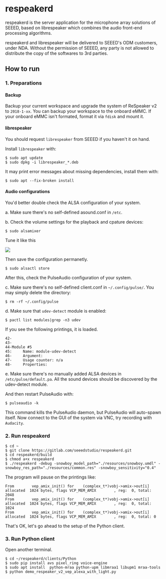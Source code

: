 # respeakerd
respeakerd is the server application for the microphone array solutions of SEEED, based on librespeaker which combines the audio front-end processing algorithms.

respeakerd and librespeaker will be delivered to SEEED's ODM customers, under NDA. Without the permission of SEEED, any party is not allowed to distribute the copy of the softwares to 3rd parties.

## How to run

### 1. Preparations

#### Backup

Backup your current workspace and upgrade the system of ReSpeaker v2 to `2018-1-xx`. You can backup your workspace to the onboard eMMC. If your onboard eMMC isn't formated, format it via `fdisk` and mount it.

#### librespeaker

You should request `librespeaker` from SEEED if you haven't it on hand.

Install `librespeaker` with:

```shell
$ sudo apt update
$ sudo dpkg -i librespeaker_*.deb
```

It may print error messages about missing dependencies, install them with:

```shell
$ sudo apt --fix-broken install
```

#### Audio configurations

You'd better double check the ALSA configuration of your system.

a. Make sure there's no self-defined asound.conf in `/etc`.

b. Check the volume settings for the playback and cpature devices:

```shell
$ sudo alsamixer
```

Tune it like this

![](https://gitlab.com/seeedstudio/respeakerd/uploads/e9ea93446962f8e524ebc54408a83f96/image.png)

Then save the configuration permanetly.

```shell
$ sudo alsactl store
```

After this, check the PulseAudio configuration of your system.

c. Make sure there's no self-defined client.conf in `~/.config/pulse/`. You may simply delete the directory:

```shell
$ rm -rf ~/.config/pulse
```

d. Make sure that `udev-detect` module is enabled:

```shell
$ pactl list modules|grep -n3 udev
```

If you see the following printings, it is loaded.

```shell
42-
43-
44-Module #5
45:    	Name: module-udev-detect
46-    	Argument:
47-    	Usage counter: n/a
48-    	Properties:
```

e. Make sure there's no manually added ALSA devices in `/etc/pulse/default.pa`. All the sound devices should be discovered by the udev-detect module.

And then restart PulseAudio with:

```shell
$ pulseaudio -k
```

This command kills the PulseAudio daemon, but PulseAudio will auto-spawn itself. Now connect to the GUI of the system via VNC, try recording with `Audacity`.


### 2. Run respeakerd

```shell
$ cd ~
$ git clone https://gitlab.com/seeedstudio/respeakerd.git
$ cd respeakerd/build
$ chmod a+x respeakerd
$ ./respeakerd -debug -snowboy_model_path="./resources/snowboy.umdl" -snowboy_res_path="./resources/common.res" -snowboy_sensitivity="0.4"
```

The program will pause on the printings like:

```shell
From        vep_amix_init() for    (complex_t*)vobj->amix->out[i] allocated  1024 bytes, flags VCP_MEM_AMIX        , reg:  0, total: 2048
From        vep_amix_init() for    (complex_t*)vobj->amix->out[i] allocated  1024 bytes, flags VCP_MEM_AMIX        , reg:  0, total: 1024
From        vep_amix_init() for    (complex_t*)vobj->amix->out[i] allocated  1024 bytes, flags VCP_MEM_AMIX        , reg:  0, total: 0
```

That's OK, let's go ahead to the setup of the Python client.

### 3. Run Python client

Open another terminal.

```shell
$ cd ~/respeakerd/clients/Python
$ sudo pip install avs pixel_ring voice-engine
$ sudo apt install  python-mraa python-upm libmraa1 libupm1 mraa-tools
$ python demo_respeaker_v2_vep_alexa_with_light.py

```


